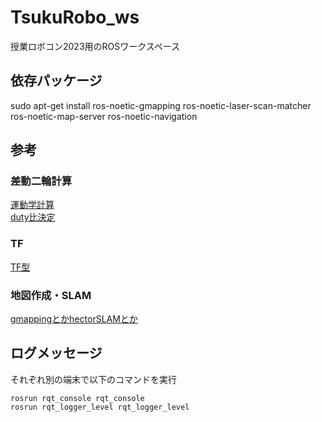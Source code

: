 # TsukuRobo_ws
授業ロボコン2023用のROSワークスペース

## 依存パッケージ
sudo apt-get install ros-noetic-gmapping ros-noetic-laser-scan-matcher ros-noetic-map-server ros-noetic-navigation

## 参考
### 差動二輪計算
[運動学計算](https://openrtm.org/openrtm/sites/default/files/6910/191114-06.pdf)  
[duty比決定](https://www.lab.kochi-tech.ac.jp/robotics/textbook/Robotics/IR2.pdf)

### TF
[TF型](https://ppdr.softether.net/tf-conversion-cpp)

### 地図作成・SLAM
[gmappingとかhectorSLAMとか](https://inomacreate.com/original-robot8/)

## ログメッセージ
それぞれ別の端末で以下のコマンドを実行
```
rosrun rqt_console rqt_console
rosrun rqt_logger_level rqt_logger_level
```
